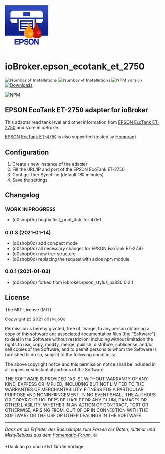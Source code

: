![Logo](admin/epson_ecotank_et_2750.png)
# ioBroker.epson_ecotank_et_2750

![Number of Installations](https://iobroker.live/badges/epson_ecotank_et_2750-installed.svg) ![Number of Installations](https://iobroker.live/badges/epson_ecotank_et_2750-stable.svg) [![NPM version](https://img.shields.io/npm/v/iobroker.epson_ecotank_et_2750.svg)](https://www.npmjs.com/package/iobroker.epson_ecotank_et_2750)
[![Downloads](https://img.shields.io/npm/dm/iobroker.epson_ecotank_et_2750.svg)](https://www.npmjs.com/package/iobroker.epson_ecotank_et_2750)

[![NPM](https://nodei.co/npm/iobroker.epson_ecotank_et_2750.png?downloads=true)](https://nodei.co/npm/iobroker.epson_ecotank_et_2750/)

## EPSON EcoTank ET-2750 adapter for ioBroker

This adapter read tank level and other information from [EPSON EcoTank ET-2750](https://www.epson.de/products/printers/inkjet-printers/for-home/ecotank-et-2750) and store in ioBroker.

[EPSON EcoTank ET-4750](https://www.epson.de/products/printers/inkjet-printers/for-home/ecotank-et-4750) is also supported (tested by [Homoran](https://forum.iobroker.net/user/homoran))

## Configuration

1. Create a new instance of the adapter
2. Fill the URL/IP and port of the EPSON EcoTank ET-2750
3. Configur ther Synctime (default 180 minutes)
4. Save the settings

## Changelog
<!--
 https://github.com/AlCalzone/release-script#usage
    npm run release minor -- --all 0.9.8 -> 0.10.0
    npm run release patch -- --all 0.9.8 -> 0.9.9
    npm run release prerelease beta -- --all v0.2.1 -> v0.2.2-beta.0  
	Placeholder for the next version (at the beginning of the line):
	### __WORK IN PROGRESS__
-->
### __WORK IN PROGRESS__
* (o0shojo0o) bugfix first_print_date for 4750

### 0.0.3 (2021-01-14)
* (o0shojo0o) add compact mode
* (o0shojo0o) all necessary changes for EPSON EcoTank ET-2750
* (o0shojo0o) new tree structure
* (o0shojo0o) replacing the request with axios npm module

### 0.0.1 (2021-01-03)
* (o0shojo0o) forked from iobroker.epson_stylus_px830 0.2.1

## License

The MIT License (MIT)

Copyright (c) 2021 o0shojo0o

Permission is hereby granted, free of charge, to any person obtaining a copy
of this software and associated documentation files (the "Software"), to deal
in the Software without restriction, including without limitation the rights
to use, copy, modify, merge, publish, distribute, sublicense, and/or sell
copies of the Software, and to permit persons to whom the Software is
furnished to do so, subject to the following conditions:

The above copyright notice and this permission notice shall be included in all
copies or substantial portions of the Software.

THE SOFTWARE IS PROVIDED "AS IS", WITHOUT WARRANTY OF ANY KIND, EXPRESS OR
IMPLIED, INCLUDING BUT NOT LIMITED TO THE WARRANTIES OF MERCHANTABILITY,
FITNESS FOR A PARTICULAR PURPOSE AND NONINFRINGEMENT. IN NO EVENT SHALL THE
AUTHORS OR COPYRIGHT HOLDERS BE LIABLE FOR ANY CLAIM, DAMAGES OR OTHER
LIABILITY, WHETHER IN AN ACTION OF CONTRACT, TORT OR OTHERWISE, ARISING FROM,
OUT OF OR IN CONNECTION WITH THE SOFTWARE OR THE USE OR OTHER DEALINGS IN THE
SOFTWARE.

---
*Dank an die Erfinder des Basisskripts zum Parsen der Daten, Idittmar und MistyReblaus aus dem [Homematic-Forum](http://homematic-forum.de/forum/viewtopic.php?f=31&t=25140).* :+1: 

*Dank an pix und rr0v1 für die Vorlage
